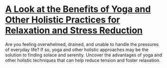 
# [A Look at the Benefits of Yoga and Other Holistic Practices for Relaxation and Stress Reduction](https://www.mindhaste.com/t/relaxing/a-look-at-the-benefits-of-yoga-and-other-holistic-practices-for-relaxation-and-stress-reduction-362)

Are you feeling overwhelmed, drained, and unable to handle the pressures of everyday life? If so, yoga and other holistic approaches may be the solution to finding solace and serenity. Uncover the advantages of yoga and other holistic techniques that can help reduce tension and foster relaxation.
    